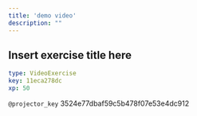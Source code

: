```yaml
---
title: 'demo video'
description: ""
---
```


## Insert exercise title here

```yaml
type: VideoExercise
key: 11eca278dc
xp: 50
```

`@projector_key`
3524e77dbaf59c5b478f07e53e4dc912

